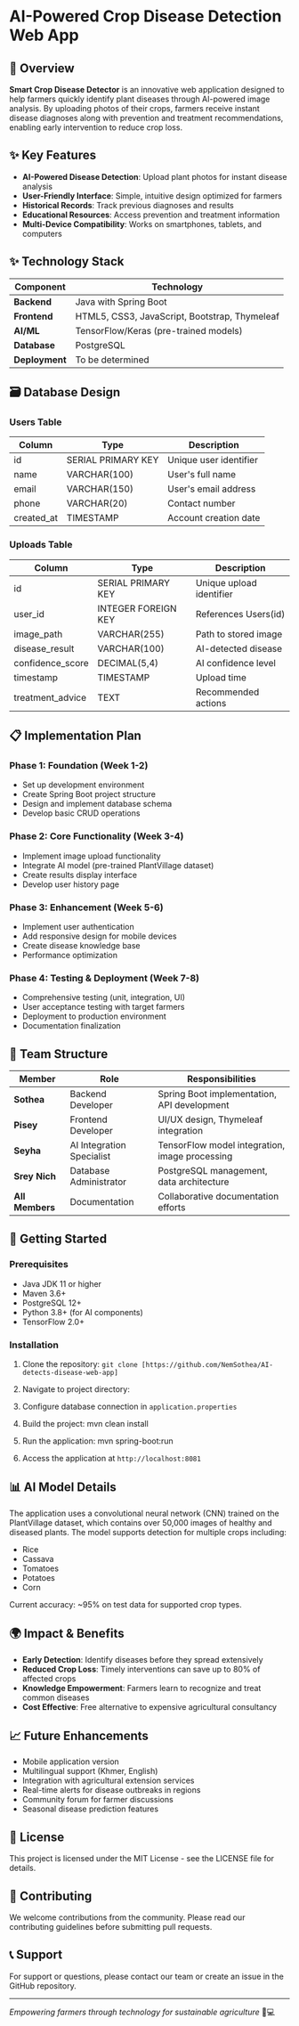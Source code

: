 # AI-Powered Crop Disease Detection Web App

## 🌱 Overview

**Smart Crop Disease Detector** is an innovative web application designed to help farmers quickly identify plant diseases through AI-powered image analysis. By uploading photos of their crops, farmers receive instant disease diagnoses along with prevention and treatment recommendations, enabling early intervention to reduce crop loss.

## ✨ Key Features

- **AI-Powered Disease Detection**: Upload plant photos for instant disease analysis
- **User-Friendly Interface**: Simple, intuitive design optimized for farmers
- **Historical Records**: Track previous diagnoses and results
- **Educational Resources**: Access prevention and treatment information
- **Multi-Device Compatibility**: Works on smartphones, tablets, and computers

## ✨ Technology Stack

| Component | Technology |
|-----------|------------|
| **Backend** | Java with Spring Boot |
| **Frontend** | HTML5, CSS3, JavaScript, Bootstrap, Thymeleaf |
| **AI/ML** | TensorFlow/Keras (pre-trained models) |
| **Database** | PostgreSQL |
| **Deployment** | To be determined |

## 🗃️ Database Design

### Users Table
| Column | Type | Description |
|--------|------|-------------|
| id | SERIAL PRIMARY KEY | Unique user identifier |
| name | VARCHAR(100) | User's full name |
| email | VARCHAR(150) | User's email address |
| phone | VARCHAR(20) | Contact number |
| created_at | TIMESTAMP | Account creation date |

### Uploads Table
| Column | Type | Description |
|--------|------|-------------|
| id | SERIAL PRIMARY KEY | Unique upload identifier |
| user_id | INTEGER FOREIGN KEY | References Users(id) |
| image_path | VARCHAR(255) | Path to stored image |
| disease_result | VARCHAR(100) | AI-detected disease |
| confidence_score | DECIMAL(5,4) | AI confidence level |
| timestamp | TIMESTAMP | Upload time |
| treatment_advice | TEXT | Recommended actions |

## 📋 Implementation Plan

### Phase 1: Foundation (Week 1-2)
- Set up development environment
- Create Spring Boot project structure
- Design and implement database schema
- Develop basic CRUD operations

### Phase 2: Core Functionality (Week 3-4)
- Implement image upload functionality
- Integrate AI model (pre-trained PlantVillage dataset)
- Create results display interface
- Develop user history page

### Phase 3: Enhancement (Week 5-6)
- Implement user authentication
- Add responsive design for mobile devices
- Create disease knowledge base
- Performance optimization

### Phase 4: Testing & Deployment (Week 7-8)
- Comprehensive testing (unit, integration, UI)
- User acceptance testing with target farmers
- Deployment to production environment
- Documentation finalization

## 👥 Team Structure

| Member | Role | Responsibilities |
|--------|------|------------------|
| **Sothea** | Backend Developer | Spring Boot implementation, API development |
| **Pisey** | Frontend Developer | UI/UX design, Thymeleaf integration |
| **Seyha** | AI Integration Specialist | TensorFlow model integration, image processing |
| **Srey Nich** | Database Administrator | PostgreSQL management, data architecture |
| **All Members** | Documentation | Collaborative documentation efforts |

## 🚀 Getting Started

### Prerequisites
- Java JDK 11 or higher
- Maven 3.6+
- PostgreSQL 12+
- Python 3.8+ (for AI components)
- TensorFlow 2.0+

### Installation
1. Clone the repository:
`git clone [https://github.com/NemSothea/AI-detects-disease-web-app]`

2. Navigate to project directory:

3. Configure database connection in `application.properties`

4. Build the project:
mvn clean install

5. Run the application:
mvn spring-boot:run

6. Access the application at `http://localhost:8081`

## 📊 AI Model Details

The application uses a convolutional neural network (CNN) trained on the PlantVillage dataset, which contains over 50,000 images of healthy and diseased plants. The model supports detection for multiple crops including:

- Rice
- Cassava
- Tomatoes
- Potatoes
- Corn

Current accuracy: ~95% on test data for supported crop types.

## 🌍 Impact & Benefits

- **Early Detection**: Identify diseases before they spread extensively
- **Reduced Crop Loss**: Timely interventions can save up to 80% of affected crops
- **Knowledge Empowerment**: Farmers learn to recognize and treat common diseases
- **Cost Effective**: Free alternative to expensive agricultural consultancy

## 📈 Future Enhancements

- Mobile application version
- Multilingual support (Khmer, English)
- Integration with agricultural extension services
- Real-time alerts for disease outbreaks in regions
- Community forum for farmer discussions
- Seasonal disease prediction features

## 📝 License

This project is licensed under the MIT License - see the LICENSE file for details.

## 🤝 Contributing

We welcome contributions from the community. Please read our contributing guidelines before submitting pull requests.

## 📞 Support

For support or questions, please contact our team or create an issue in the GitHub repository.

---

*Empowering farmers through technology for sustainable agriculture* 🌱💻
